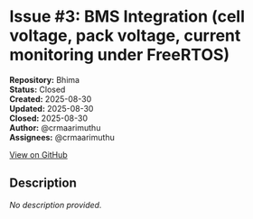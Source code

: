 # Issue #3: BMS Integration (cell voltage, pack voltage, current monitoring under FreeRTOS)

**Repository:** Bhima  
**Status:** Closed  
**Created:** 2025-08-30  
**Updated:** 2025-08-30  
**Closed:** 2025-08-30  
**Author:** @crmaarimuthu  
**Assignees:** @crmaarimuthu  

[View on GitHub](https://github.com/Simtestlab/Bhima/issues/3)

## Description

*No description provided.*